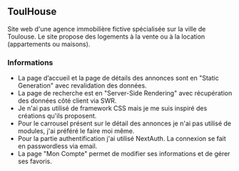 ## ToulHouse
Site web d'une agence immobilière fictive spécialisée sur la ville de Toulouse.
Le site propose des logements à la vente ou à la location (appartements ou maisons).

### Informations
* La page d’accueil et la page de détails des annonces sont en "Static Generation" avec revalidation des données.
* La page de recherche est en "Server-Side Rendering" avec récupération des données côté client via SWR.
* Je n'ai pas utilisé de framework CSS mais je me suis inspiré des créations qu'ils proposent.
* Pour le carrousel présent sur le détail des annonces je n'ai pas utilisé de modules, j'ai préféré le faire moi même.
* Pour la partie authentification j'ai utilisé NextAuth. La connexion se fait en passwordless via email.
* La page "Mon Compte" permet de modifier ses informations et de gérer ses favoris.
